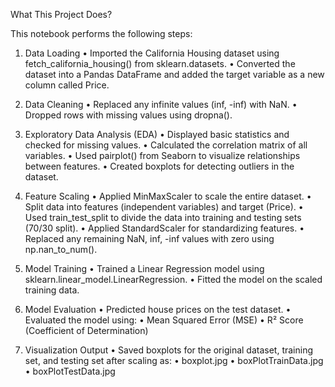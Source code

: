 What This Project Does?

This notebook performs the following steps:

1. Data Loading
	•	Imported the California Housing dataset using fetch_california_housing() from sklearn.datasets.
	•	Converted the dataset into a Pandas DataFrame and added the target variable as a new column called Price.

2. Data Cleaning
	•	Replaced any infinite values (inf, -inf) with NaN.
	•	Dropped rows with missing values using dropna().

3. Exploratory Data Analysis (EDA)
	•	Displayed basic statistics and checked for missing values.
	•	Calculated the correlation matrix of all variables.
	•	Used pairplot() from Seaborn to visualize relationships between features.
	•	Created boxplots for detecting outliers in the dataset.

4. Feature Scaling
	•	Applied MinMaxScaler to scale the entire dataset.
	•	Split data into features (independent variables) and target (Price).
	•	Used train_test_split to divide the data into training and testing sets (70/30 split).
	•	Applied StandardScaler for standardizing features.
	•	Replaced any remaining NaN, inf, -inf values with zero using np.nan_to_num().

5. Model Training
	•	Trained a Linear Regression model using sklearn.linear_model.LinearRegression.
	•	Fitted the model on the scaled training data.

6. Model Evaluation
	•	Predicted house prices on the test dataset.
	•	Evaluated the model using:
	•	Mean Squared Error (MSE)
	•	R² Score (Coefficient of Determination)

7. Visualization Output
	•	Saved boxplots for the original dataset, training set, and testing set after scaling as:
	•	boxplot.jpg
	•	boxPlotTrainData.jpg
	•	boxPlotTestData.jpg
